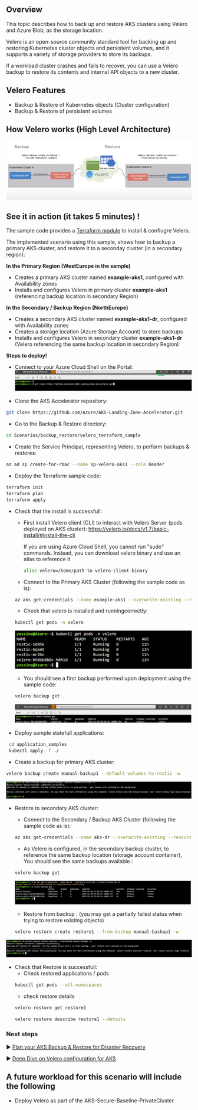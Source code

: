 ## Overview

This topic describes how to back up and restore AKS clusters using Velero and Azure Blob, as the storage location. 

Velero is an open-source community standard tool for backing up and restoring Kubernetes cluster objects and persistent volumes, and it supports a variety of storage providers to store its backups.

If a workload cluster crashes and fails to recover, you can use a Velero backup to restore its contents and internal API objects to a new cluster.

## Velero Features

- Backup & Restore of Kubernetes objects (Cluster configuration)
- Backup & Restore of persistent volumes


## How Velero works (High Level Architecture)

![Velero Architecture screenshot](./media/architecture_velero.png)


## See it in action (it takes 5 minutes) !

The sample code provides a [Terraform module](./velero_terraform_sample/modules/velero) to install & confiugre Velero.


The implemented scenario using this sample, shows how to backup a primary AKS cluster, and restore it to a seconday cluster (in a secondary region):

**In the Primary Region (WestEurope in the sample)**
- Creates a primary AKS cluster named **example-aks1**, configured with Availability zones
- Installs and configures Velero in primary cluster **example-aks1** (referencing backup location in secondary Region)

**In the Secondary / Backup Region (NorthEurope)**
- Creates a secondary AKS cluster named **example-aks1-dr**, configured with Availability zones
- Creates a storage location (Azure Storage Account) to store backups 
- Installs and configures Velero in secondary cluster **example-aks1-dr** (Velero referencing the same backup location in secondary Region)


**Steps to deploy!**

* Connect to your Azure Cloud Shell on the Portal:
![Azure Cloud Shell screenshot](./media/cloud_shell.png)

* Clone the AKS Accelerator repository: 
```bash
git clone https://github.com/Azure/AKS-Landing-Zone-Accelerator.git
```

* Go to the Backup & Restore directory:
```bash
cd Scenarios/backup_restore/velero_terraform_sample
```

* Create the Service Principal, representing Velero, to perform backups & restores:

```bash
az ad sp create-for-rbac --name sp-velero-aks1 --role Reader
```

* Deploy the Terraform sample code:

```bash
terraform init
terraform plan
terraform apply
```

* Check that the install is successfull: 
  - First install Velero client (CLI) to interact with Velero Server (pods deployed on AKS cluster): https://velero.io/docs/v1.7/basic-install/#install-the-cli

    If you are using Azure Cloud Shell, you cannot run "sudo" commands. Instead, you can download velero binary and use an alias to reference it
     ```bash
     alias velero=/home/path-to-velero-client-binary
    ``` 


  - Connect to the Primary AKS Cluster (following the sample code as is): 
  ```bash
  az aks get-credentials --name example-aks1 --overwrite-existing --resource-group testvelero
  ```
  
   - Check that velero is installed and runningcorrectly: 
  ```bash
  kubectl get pods -n velero
  ```
   ![Velero check pods screenshot](./media/velero_check_pods.png)
  
  - You should see a first backup performed upon deployment using the sample code:
  ```bash
  velero backup get
  ```
  ![Velero check install screenshot](./media/velero_check_install.png)
  
  

* Deploy sample statefull applications:

 ```bash
  cd application_samples
  kubectl apply -f ./
  ```

* Create a backup for primary AKS cluster:

 ```bash
velero backup create manual-backup1 --default-volumes-to-restic -w
  ```
![Create backup](./media/create_backup.png)


* Restore to secondary AKS cluster:
  - Connect to the Secondary / Backup AKS Cluster (following the sample code as is): 
  ```bash
  az aks get-credentials --name aks-dr --overwrite-existing --resource-group aks-dr
  ```

  - As Velero is configured, in the secondary backup cluster, to reference the same backup location (storage account container), You should see the same backups available :
  ```bash
  velero backup get
  ```
  ![Velero check install screenshot](./media/list_backups.png)
  
  - Restore from backup : (you may get a partially failed status when trying to restore existing objects)
  ```bash
  velero restore create restore1 --from-backup manual-backup1 -w
  ```
 ![Create Restore](./media/create_restore.png)

* Check that Restore is successfull:
  - Check restored applications / pods
  ```bash
  kubectl get pods --all-namespaces
  ```
  - check restore details 
  ```bash
  velero restore get restore1
  ```
   ```bash
  velero restore describe restore1 --details
  ```


### Next steps

:arrow_forward: [Plan your AKS Backup & Restore for Disaster Recovery](./Scenarios/Secure-Baseline)

:arrow_forward: [Deep Dive on Velero configuration for AKS](./Scenarios/AKS-Secure-Baseline-PrivateCluster)

## A future workload for this scenario will include the following 
* Deploy Velero as part of the AKS-Secure-Baseline-PrivateCluster

